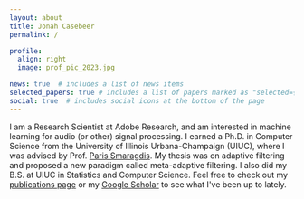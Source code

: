 ```yaml
---
layout: about
title: Jonah Casebeer
permalink: /

profile:
  align: right
  image: prof_pic_2023.jpg

news: true  # includes a list of news items
selected_papers: true # includes a list of papers marked as "selected={true}"
social: true  # includes social icons at the bottom of the page
---
```

I am a Research Scientist at Adobe Research, and am interested in machine learning for audio (or other) signal processing. I earned a Ph.D. in Computer Science from the University of Illinois Urbana-Champaign (UIUC), where I was advised by Prof. [Paris Smaragdis](http://paris.cs.illinois.edu/). My thesis was on adaptive filtering and proposed a new paradigm called meta-adaptive filtering. I also did my B.S. at UIUC in Statistics and Computer Science. Feel free to check out my [publications page](/publications/) or my [Google Scholar](http://scholar.google.com/citations?user=QwAo-K4AAAAJ&hl=en) to see what I've been up to lately.
